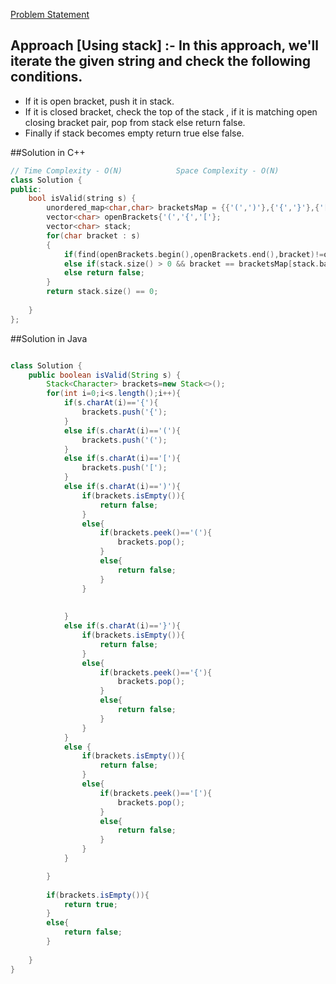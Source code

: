[Problem Statement](https://leetcode.com/problems/valid-parentheses)

## Approach [Using stack] :- In this approach, we'll iterate the given string and check the following conditions.
- If it is open bracket, push it in stack.
- If it is closed bracket, check the top of the stack , if it is matching open closing bracket pair, pop from stack else return false.
- Finally if stack becomes empty return true else false.


##Solution in C++

```cpp
// Time Complexity - O(N)            Space Complexity - O(N)
class Solution {
public:
    bool isValid(string s) {
        unordered_map<char,char> bracketsMap = {{'(',')'},{'{','}'},{'[',']'}};
        vector<char> openBrackets{'(','{','['};
        vector<char> stack;
        for(char bracket : s)
        {
            if(find(openBrackets.begin(),openBrackets.end(),bracket)!=openBrackets.end()) stack.push_back(bracket);   
            else if(stack.size() > 0 && bracket == bracketsMap[stack.back()]) stack.pop_back();
            else return false;
        }
        return stack.size() == 0;
        
    }
};
```

##Solution in Java

```java

class Solution {
    public boolean isValid(String s) {
        Stack<Character> brackets=new Stack<>();
        for(int i=0;i<s.length();i++){
            if(s.charAt(i)=='{'){
                brackets.push('{');
            }
            else if(s.charAt(i)=='('){
                brackets.push('(');
            }
            else if(s.charAt(i)=='['){
                brackets.push('[');
            }
            else if(s.charAt(i)==')'){
                if(brackets.isEmpty()){
                    return false;
                }
                else{
                    if(brackets.peek()=='('){
                        brackets.pop();
                    }
                    else{
                        return false;
                    }    
                }
                
                    
            }
            else if(s.charAt(i)=='}'){
                if(brackets.isEmpty()){
                    return false;
                }
                else{
                    if(brackets.peek()=='{'){
                        brackets.pop();
                    }
                    else{
                        return false;
                    }    
                }   
            }
            else {
                if(brackets.isEmpty()){
                    return false;
                }
                else{
                    if(brackets.peek()=='['){
                        brackets.pop();
                    }
                    else{
                        return false;
                    }    
                }   
            }

        }
            
        if(brackets.isEmpty()){
            return true;
        }  
        else{
            return false;
        }
        
    }
}

```
